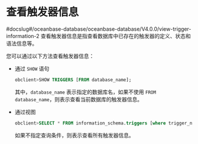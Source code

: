 # 查看触发器信息
#docslug#/oceanbase-database/oceanbase-database/V4.0.0/view-trigger-information-2
查看触发器信息是指查看数据库中已存在的触发器的定义、状态和语法信息等。

您可以通过以下方法查看触发器信息：

* 通过 `SHOW` 语句

  ```sql
  obclient>SHOW TRIGGERS [FROM database_name];
  ```

  其中，`database_name` 表示指定的数据库名，如果不使用 `FROM database_name`，则表示查看当前数据库的触发器信息。
  
* 通过视图

  ```sql
  obclient>SELECT * FROM information_schema.triggers [where trigger_name = 'xx'];
  ```

  如果不指定查询条件，则表示查看所有触发器信息。
  